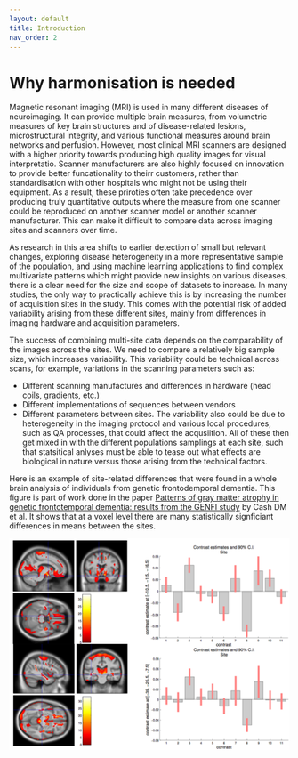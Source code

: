 ```yaml
---
layout: default
title: Introduction
nav_order: 2
---
```


# Why harmonisation is needed 
Magnetic resonant imaging (MRI) is used in many different diseases of neuroimaging. It can provide multiple brain measures, from volumetric measures of key brain structures and of disease-related lesions, microstructural integrity, and various functional measures around brain networks and perfusion. However, most clinical MRI scanners are designed with a higher priority towards producing high quality images for visual interpretatio. Scanner manufacturers are also highly focused on innovation to provide better funcationality to theirr customers, rather than standardisation with other hospitals who might not be using their equipment. As a result, these priroties often take precedence over producing truly quantitative outputs where the measure from one scanner could be reproduced on another scanner model or another scanner manufacturer. This can make it difficult to compare data across imaging sites and scanners over time. 

As research in this area shifts to earlier detection of small but relevant changes, exploring disease heterogeneity in a more representative sample of the population, and using machine learning applications to find complex multivariate patterns which might provide new insights on various diseases, there is a clear need for the size and scope of datasets to increase. In many studies, the only way to practically achieve this is by increasing the number of acquisition sites in the study. This comes with the potential risk of added variability arising from these different sites, mainly from differences in imaging hardware and acquisition parameters.   

The success of combining multi-site data depends on the comparability of the images across the sites. We need to compare a relatively big sample size, which increases variability. 
This variability could be technical across scans, for example, variations in the scanning parameters such as:
*	Different scanning manufactures and differences in  hardware (head coils, gradients, etc.) 
*	Different implementations of sequences between vendors
*	Different parameters between sites.
The variability also could be due to heterogeneity in the imaging protocol and various local procedures, such as QA processes, that could affect the acqusiition. All of these then get mixed in with the different populations samplings at each site, such that statsitical anlyses must be able to tease out what effects are biological in nature versus those arising from the technical factors.

Here is an example of site-related differences that were found in a whole brain analysis of individuals from genetic frontodemporal dementia. This figure is part of work done in the paper [Patterns of gray matter atrophy in genetic frontotemporal dementia: results from the GENFI study](https://doi.org/10.1016/j.neurobiolaging.2017.10.008) by Cash DM et al. It shows that at a voxel level there are many statistically signficiant differences in means between the sites.

![](assets/vbm_site_differences.png)

